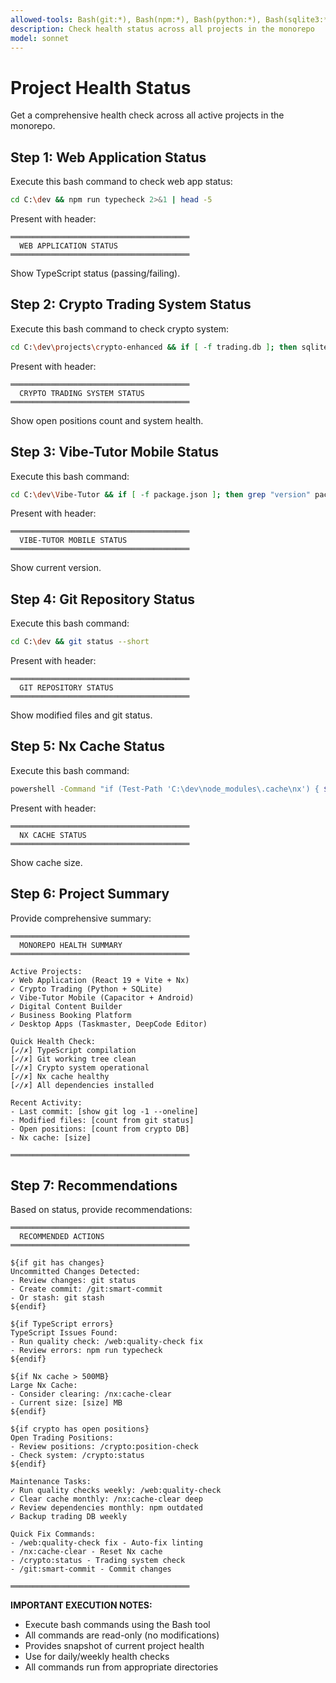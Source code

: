 ```yaml
---
allowed-tools: Bash(git:*), Bash(npm:*), Bash(python:*), Bash(sqlite3:*), Bash(find:*), Bash(grep:*)
description: Check health status across all projects in the monorepo
model: sonnet
---
```


# Project Health Status

Get a comprehensive health check across all active projects in the monorepo.

## Step 1: Web Application Status

Execute this bash command to check web app status:
```bash
cd C:\dev && npm run typecheck 2>&1 | head -5
```

Present with header:
```
════════════════════════════════════════
  WEB APPLICATION STATUS
════════════════════════════════════════
```

Show TypeScript status (passing/failing).

## Step 2: Crypto Trading System Status

Execute this bash command to check crypto system:
```bash
cd C:\dev\projects\crypto-enhanced && if [ -f trading.db ]; then sqlite3 trading.db "SELECT COUNT(*) FROM positions WHERE status='open';" 2>&1; else echo "Database not found"; fi
```

Present with header:
```
════════════════════════════════════════
  CRYPTO TRADING SYSTEM STATUS
════════════════════════════════════════
```

Show open positions count and system health.

## Step 3: Vibe-Tutor Mobile Status

Execute this bash command:
```bash
cd C:\dev\Vibe-Tutor && if [ -f package.json ]; then grep "version" package.json | head -1; else echo "Project not found"; fi
```

Present with header:
```
════════════════════════════════════════
  VIBE-TUTOR MOBILE STATUS
════════════════════════════════════════
```

Show current version.

## Step 4: Git Repository Status

Execute this bash command:
```bash
cd C:\dev && git status --short
```

Present with header:
```
════════════════════════════════════════
  GIT REPOSITORY STATUS
════════════════════════════════════════
```

Show modified files and git status.

## Step 5: Nx Cache Status

Execute this bash command:
```bash
powershell -Command "if (Test-Path 'C:\dev\node_modules\.cache\nx') { $size = (Get-ChildItem -Path 'C:\dev\node_modules\.cache\nx' -Recurse -File -ErrorAction SilentlyContinue | Measure-Object -Property Length -Sum).Sum / 1MB; 'Cache size: {0:N2} MB' -f $size } else { 'Nx cache not found' }"
```

Present with header:
```
════════════════════════════════════════
  NX CACHE STATUS
════════════════════════════════════════
```

Show cache size.

## Step 6: Project Summary

Provide comprehensive summary:
```
════════════════════════════════════════
  MONOREPO HEALTH SUMMARY
════════════════════════════════════════

Active Projects:
✓ Web Application (React 19 + Vite + Nx)
✓ Crypto Trading (Python + SQLite)
✓ Vibe-Tutor Mobile (Capacitor + Android)
✓ Digital Content Builder
✓ Business Booking Platform
✓ Desktop Apps (Taskmaster, DeepCode Editor)

Quick Health Check:
[✓/✗] TypeScript compilation
[✓/✗] Git working tree clean
[✓/✗] Crypto system operational
[✓/✗] Nx cache healthy
[✓/✗] All dependencies installed

Recent Activity:
- Last commit: [show git log -1 --oneline]
- Modified files: [count from git status]
- Open positions: [count from crypto DB]
- Nx cache: [size]

════════════════════════════════════════
```

## Step 7: Recommendations

Based on status, provide recommendations:
```
════════════════════════════════════════
  RECOMMENDED ACTIONS
════════════════════════════════════════

${if git has changes}
Uncommitted Changes Detected:
- Review changes: git status
- Create commit: /git:smart-commit
- Or stash: git stash
${endif}

${if TypeScript errors}
TypeScript Issues Found:
- Run quality check: /web:quality-check fix
- Review errors: npm run typecheck
${endif}

${if Nx cache > 500MB}
Large Nx Cache:
- Consider clearing: /nx:cache-clear
- Current size: [size] MB
${endif}

${if crypto has open positions}
Open Trading Positions:
- Review positions: /crypto:position-check
- Check system: /crypto:status
${endif}

Maintenance Tasks:
✓ Run quality checks weekly: /web:quality-check
✓ Clear cache monthly: /nx:cache-clear deep
✓ Review dependencies monthly: npm outdated
✓ Backup trading DB weekly

Quick Fix Commands:
- /web:quality-check fix - Auto-fix linting
- /nx:cache-clear - Reset Nx cache
- /crypto:status - Trading system check
- /git:smart-commit - Commit changes

════════════════════════════════════════
```

**IMPORTANT EXECUTION NOTES:**
- Execute bash commands using the Bash tool
- All commands are read-only (no modifications)
- Provides snapshot of current project health
- Use for daily/weekly health checks
- All commands run from appropriate directories
